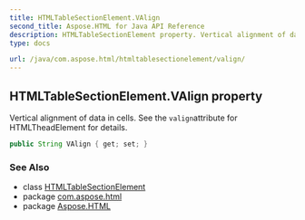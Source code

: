 ```yaml
---
title: HTMLTableSectionElement.VAlign
second_title: Aspose.HTML for Java API Reference
description: HTMLTableSectionElement property. Vertical alignment of data in cells. See the valignattribute for HTMLTheadElement for details
type: docs

url: /java/com.aspose.html/htmltablesectionelement/valign/
---
```

## HTMLTableSectionElement.VAlign property

Vertical alignment of data in cells. See the `valign`attribute for HTMLTheadElement for details.

```java
public String VAlign { get; set; }
```

### See Also

* class [HTMLTableSectionElement](../)
* package [com.aspose.html](../../../com.aspose.html/)
* package [Aspose.HTML](../../../)
